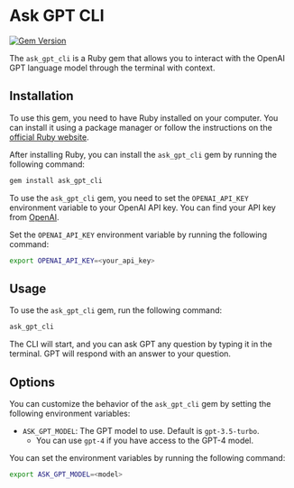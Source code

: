 # Ask GPT CLI

[![Gem Version](https://badge.fury.io/rb/ask_gpt_cli.svg)](https://badge.fury.io/rb/ask_gpt_cli)

The `ask_gpt_cli` is a Ruby gem that allows you to interact with the OpenAI GPT language model through the terminal with context.

## Installation

To use this gem, you need to have Ruby installed on your computer. You can install it using a package manager or follow the instructions on the [official Ruby website](https://www.ruby-lang.org/en/documentation/installation/).

After installing Ruby, you can install the `ask_gpt_cli` gem by running the following command:

```bash
gem install ask_gpt_cli
```

To use the `ask_gpt_cli` gem, you need to set the `OPENAI_API_KEY` environment variable to your OpenAI API key. You can find your API key from [OpenAI](https://platform.openai.com/account/api-keys).

Set the `OPENAI_API_KEY` environment variable by running the following command:

```bash
export OPENAI_API_KEY=<your_api_key>
```

## Usage

To use the `ask_gpt_cli` gem, run the following command:

```bash
ask_gpt_cli
```

The CLI will start, and you can ask GPT any question by typing it in the terminal. GPT will respond with an answer to your question.

## Options

You can customize the behavior of the `ask_gpt_cli` gem by setting the following environment variables:

- `ASK_GPT_MODEL`: The GPT model to use. Default is `gpt-3.5-turbo`.
  - You can use `gpt-4` if you have access to the GPT-4 model.

You can set the environment variables by running the following command:

```bash
export ASK_GPT_MODEL=<model>
```
